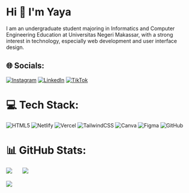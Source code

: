 # Hi 👋 I'm  Yaya
I am an undergraduate student majoring in Informatics and Computer Engineering Education at Universitas Negeri Makassar, with a strong interest in technology, especially web development and user interface design.


## 🌐 Socials:
[![Instagram](https://img.shields.io/badge/Instagram-%23E4405F.svg?logo=Instagram&logoColor=white)](https://instagram.com/yayaxnr) [![LinkedIn](https://img.shields.io/badge/LinkedIn-%230077B5.svg?logo=linkedin&logoColor=white)](https://linkedin.com/in/nurh1dayat) [![TikTok](https://img.shields.io/badge/TikTok-%23000000.svg?logo=TikTok&logoColor=white)](https://tiktok.com/@yayaaa0712) 

# 💻 Tech Stack:
![HTML5](https://img.shields.io/badge/html5-%23E34F26.svg?style=for-the-badge&logo=html5&logoColor=white) ![Netlify](https://img.shields.io/badge/netlify-%23000000.svg?style=for-the-badge&logo=netlify&logoColor=#00C7B7) ![Vercel](https://img.shields.io/badge/vercel-%23000000.svg?style=for-the-badge&logo=vercel&logoColor=white) ![TailwindCSS](https://img.shields.io/badge/tailwindcss-%2338B2AC.svg?style=for-the-badge&logo=tailwind-css&logoColor=white) ![Canva](https://img.shields.io/badge/Canva-%2300C4CC.svg?style=for-the-badge&logo=Canva&logoColor=white) ![Figma](https://img.shields.io/badge/figma-%23F24E1E.svg?style=for-the-badge&logo=figma&logoColor=white) ![GitHub](https://img.shields.io/badge/github-%23121011.svg?style=for-the-badge&logo=github&logoColor=white)
# 📊 GitHub Stats: 
![](https://nirzak-streak-stats.vercel.app/?user=nurhidayatdev&theme=transparent&hide_border=false)‎‎‎‎‎ &nbsp; &nbsp; &nbsp; ![](https://github-readme-stats.vercel.app/api/top-langs/?username=nurhidayatdev&theme=transparent&hide_border=false&include_all_commits=true&count_private=true&layout=compact)<br/><br/>
![](https://github-readme-stats.vercel.app/api?username=nurhidayatdev&theme=transparent&hide_border=false&include_all_commits=true&count_private=true)
